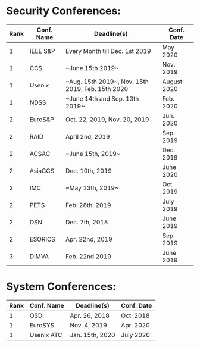 # Security Conferences:


| Rank | Conf. Name | Deadline(s) | Conf. Date |
| --- | --- | --- | --- |
| 1 | IEEE S&P | Every Month till Dec. 1st 2019 | May 2020 |
| 1 | CCS | ~June 15th 2019~ | Nov. 2019 |
| 1 | Usenix | ~Aug. 15th 2019~, Nov. 15th 2019, Feb. 15th 2020 | August 2020 |
| 1 | NDSS | ~June 14th and Sep. 13th 2019~ | Feb. 2020 |
| 2 | EuroS&P | Oct. 22, 2019, Nov. 20, 2019 | Jun. 2020 |
| 2 | RAID | April 2nd, 2019 | Sep. 2019 |
| 2 | ACSAC | ~June 15th, 2019~ | Dec. 2019 |
| 2 | AsiaCCS | Dec. 10th, 2019 | June 2020 |
| 2 | IMC | ~May 13th, 2019~ | Oct. 2019 |
| 2 | PETS | Feb. 28th, 2019 | July 2019 |
| 2 | DSN | Dec. 7th, 2018 | June 2019 |
| 2 | ESORICS | Apr. 22nd, 2019 | Sep. 2019 |
| 3 | DIMVA | Feb. 22nd 2019 | June 2019 |

# System Conferences:
| Rank | Conf. Name | Deadline(s) | Conf. Date |
| --- | --- | --- | --- |
| 1 | OSDI | Apr. 26, 2018 | Oct. 2018 |
| 1 | EuroSYS | Nov. 4, 2019 | Apr. 2020 |
| 1 | Usenix ATC | Jan. 15th, 2020 | July 2020 |
